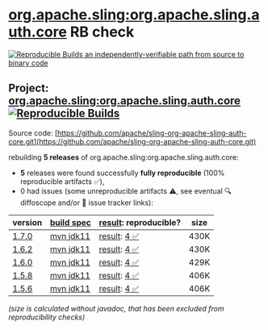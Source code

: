 [org.apache.sling:org.apache.sling.auth.core](https://central.sonatype.com/artifact/org.apache.sling/org.apache.sling.auth.core/versions) RB check
=======

[![Reproducible Builds](https://reproducible-builds.org/images/logos/rb.svg) an independently-verifiable path from source to binary code](https://reproducible-builds.org/)

## Project: [org.apache.sling:org.apache.sling.auth.core](https://central.sonatype.com/artifact/org.apache.sling/org.apache.sling.auth.core/versions) [![Reproducible Builds](https://img.shields.io/endpoint?url=https://raw.githubusercontent.com/jvm-repo-rebuild/reproducible-central/master/content/org/apache/sling/org.apache.sling.auth.core/badge.json)](https://github.com/jvm-repo-rebuild/reproducible-central/blob/master/content/org/apache/sling/org.apache.sling.auth.core/README.md)

Source code: [https://github.com/apache/sling-org-apache-sling-auth-core.git](https://github.com/apache/sling-org-apache-sling-auth-core.git)

rebuilding **5 releases** of org.apache.sling:org.apache.sling.auth.core:
- **5** releases were found successfully **fully reproducible** (100% reproducible artifacts :white_check_mark:),
- 0 had issues (some unreproducible artifacts :warning:, see eventual :mag: diffoscope and/or :memo: issue tracker links):

| version | [build spec](/BUILDSPEC.md) | [result](https://reproducible-builds.org/docs/jvm/): reproducible? | size |
| -- | --------- | ------ | -- |
| [1.7.0](https://central.sonatype.com/artifact/org.apache.sling/org.apache.sling.auth.core/1.7.0/pom) | [mvn jdk11](org.apache.sling.auth.core-1.7.0.buildspec) | [result](org.apache.sling.auth.core-1.7.0.buildinfo): [4 :white_check_mark: ](org.apache.sling.auth.core-1.7.0.buildcompare) | 430K |
| [1.6.2](https://central.sonatype.com/artifact/org.apache.sling/org.apache.sling.auth.core/1.6.2/pom) | [mvn jdk11](org.apache.sling.auth.core-1.6.2.buildspec) | [result](org.apache.sling.auth.core-1.6.2.buildinfo): [4 :white_check_mark: ](org.apache.sling.auth.core-1.6.2.buildcompare) | 430K |
| [1.6.0](https://central.sonatype.com/artifact/org.apache.sling/org.apache.sling.auth.core/1.6.0/pom) | [mvn jdk11](org.apache.sling.auth.core-1.6.0.buildspec) | [result](org.apache.sling.auth.core-1.6.0.buildinfo): [4 :white_check_mark: ](org.apache.sling.auth.core-1.6.0.buildcompare) | 429K |
| [1.5.8](https://central.sonatype.com/artifact/org.apache.sling/org.apache.sling.auth.core/1.5.8/pom) | [mvn jdk11](org.apache.sling.auth.core-1.5.8.buildspec) | [result](org.apache.sling.auth.core-1.5.8.buildinfo): [4 :white_check_mark: ](org.apache.sling.auth.core-1.5.8.buildcompare) | 406K |
| [1.5.6](https://central.sonatype.com/artifact/org.apache.sling/org.apache.sling.auth.core/1.5.6/pom) | [mvn jdk11](org.apache.sling.auth.core-1.5.6.buildspec) | [result](org.apache.sling.auth.core-1.5.6.buildinfo): [4 :white_check_mark: ](org.apache.sling.auth.core-1.5.6.buildcompare) | 406K |

<i>(size is calculated without javadoc, that has been excluded from reproducibility checks)</i>

